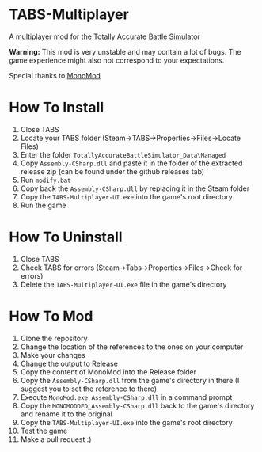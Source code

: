 # TABS-Multiplayer
A multiplayer mod for the Totally Accurate Battle Simulator

**Warning:** This mod is very unstable and may contain a lot of bugs. The game experience might also not correspond to your expectations.

Special thanks to [MonoMod](https://github.com/0x0ade/MonoMod)

# How To Install
1. Close TABS
1. Locate your TABS folder (Steam->TABS->Properties->Files->Locate Files)
1. Enter the folder `TotallyAccurateBattleSimulator_Data\Managed`
1. Copy `Assembly-CSharp.dll` and paste it in the folder of the extracted release zip (can be found under the github releases tab)
1. Run `modify.bat`
1. Copy back the `Assembly-CSharp.dll` by replacing it in the Steam folder
1. Copy the `TABS-Multiplayer-UI.exe` into the game's root directory
1. Run the game

# How To Uninstall
1. Close TABS
1. Check TABS for errors (Steam->Tabs->Properties->Files->Check for errors)
1. Delete the `TABS-Multiplayer-UI.exe` file in the game's directory

# How To Mod
1. Clone the repository
1. Change the location of the references to the ones on your computer
1. Make your changes
1. Change the output to Release
1. Copy the content of MonoMod into the Release folder
1. Copy the `Assembly-CSharp.dll` from the game's directory in there (I suggest you to set the reference to there)
1. Execute `MonoMod.exe Assembly-CSharp.dll` in a command prompt
1. Copy the `MONOMODDED_Assembly-CSharp.dll` back to the game's directory and rename it to the original
1. Copy the `TABS-Multiplayer-UI.exe` into the game's root directory
1. Test the game
1. Make a pull request :)
